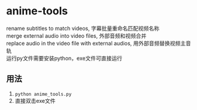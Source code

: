 # anime-tools
rename subtitles to match videos, 字幕批量重命名匹配视频名称<br>
merge external audio into video files, 外部音频和视频合并<br>
replace audio in the video file with external audios, 用外部音频替换视频主音轨<br>
运行py文件需要安装python，exe文件可直接运行
## 用法
1. ``python anime_tools.py``
2. 直接双击exe文件


